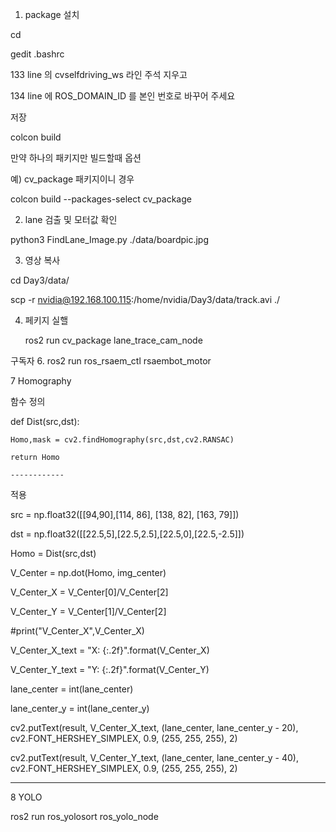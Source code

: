 1. package 설치

cd

gedit .bashrc

133 line 의 cvselfdriving_ws 라인 주석 지우고 

134 line 에 ROS_DOMAIN_ID 를 본인 번호로 바꾸어 주세요

저장

colcon build

만약 하나의 패키지만 빌드할때 옵션

예) cv_package 패키지이니 경우

colcon build --packages-select cv_package


2. lane 검출 및 모터값 확인
   
python3 FindLane_Image.py ./data/boardpic.jpg

3. 영상 복사
   
cd Day3/data/

scp -r nvidia@192.168.100.115:/home/nvidia/Day3/data/track.avi ./

4. 페키지 실핼

   ros2 run cv_package lane_trace_cam_node
   
  구독자
6. ros2 run ros_rsaem_ctl rsaembot_motor

7 Homography

함수 정의

def Dist(src,dst):

    Homo,mask = cv2.findHomography(src,dst,cv2.RANSAC)
    
    return Homo

    ------------

적용

src = np.float32([[94,90],[114, 86], [138, 82], [163, 79]])

dst = np.float32([[22.5,5],[22.5,2.5],[22.5,0],[22.5,-2.5]])

Homo = Dist(src,dst)

V_Center = np.dot(Homo, img_center)

V_Center_X = V_Center[0]/V_Center[2]

V_Center_Y = V_Center[1]/V_Center[2]

#print("V_Center_X",V_Center_X)

V_Center_X_text = "X: {:.2f}".format(V_Center_X)

V_Center_Y_text = "Y: {:.2f}".format(V_Center_Y)

lane_center = int(lane_center)

lane_center_y = int(lane_center_y)   

cv2.putText(result, V_Center_X_text, (lane_center, lane_center_y - 20), cv2.FONT_HERSHEY_SIMPLEX, 0.9, (255, 255, 255), 2)

cv2.putText(result, V_Center_Y_text, (lane_center, lane_center_y - 40), cv2.FONT_HERSHEY_SIMPLEX, 0.9, (255, 255, 255), 2)

-----------------------

 8 YOLO

 ros2 run ros_yolosort ros_yolo_node
